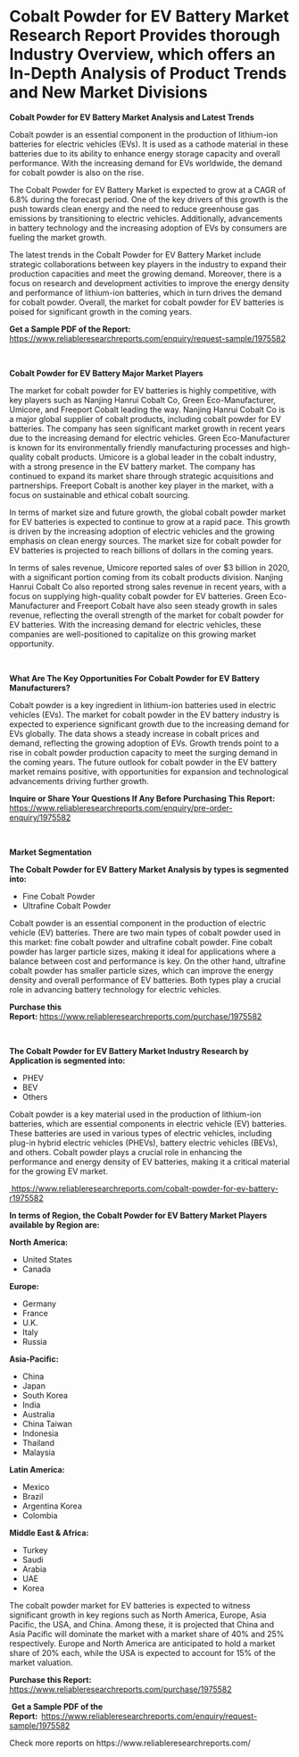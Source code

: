 <p><h1>Cobalt Powder for EV Battery Market Research Report Provides thorough Industry Overview, which offers an In-Depth Analysis of Product Trends and New Market Divisions</h1></p><p><strong>Cobalt Powder for EV Battery Market Analysis and Latest Trends</strong></p>
<p><p>Cobalt powder is an essential component in the production of lithium-ion batteries for electric vehicles (EVs). It is used as a cathode material in these batteries due to its ability to enhance energy storage capacity and overall performance. With the increasing demand for EVs worldwide, the demand for cobalt powder is also on the rise.</p><p>The Cobalt Powder for EV Battery Market is expected to grow at a CAGR of 6.8% during the forecast period. One of the key drivers of this growth is the push towards clean energy and the need to reduce greenhouse gas emissions by transitioning to electric vehicles. Additionally, advancements in battery technology and the increasing adoption of EVs by consumers are fueling the market growth.</p><p>The latest trends in the Cobalt Powder for EV Battery Market include strategic collaborations between key players in the industry to expand their production capacities and meet the growing demand. Moreover, there is a focus on research and development activities to improve the energy density and performance of lithium-ion batteries, which in turn drives the demand for cobalt powder. Overall, the market for cobalt powder for EV batteries is poised for significant growth in the coming years.</p></p>
<p><strong>Get a Sample PDF of the Report:&nbsp;</strong> <a href="https://www.reliableresearchreports.com/enquiry/request-sample/1975582">https://www.reliableresearchreports.com/enquiry/request-sample/1975582</a></p>
<p>&nbsp;</p>
<p><strong>Cobalt Powder for EV Battery Major Market Players</strong></p>
<p><p>The market for cobalt powder for EV batteries is highly competitive, with key players such as Nanjing Hanrui Cobalt Co, Green Eco-Manufacturer, Umicore, and Freeport Cobalt leading the way. Nanjing Hanrui Cobalt Co is a major global supplier of cobalt products, including cobalt powder for EV batteries. The company has seen significant market growth in recent years due to the increasing demand for electric vehicles. Green Eco-Manufacturer is known for its environmentally friendly manufacturing processes and high-quality cobalt products. Umicore is a global leader in the cobalt industry, with a strong presence in the EV battery market. The company has continued to expand its market share through strategic acquisitions and partnerships. Freeport Cobalt is another key player in the market, with a focus on sustainable and ethical cobalt sourcing.</p><p>In terms of market size and future growth, the global cobalt powder market for EV batteries is expected to continue to grow at a rapid pace. This growth is driven by the increasing adoption of electric vehicles and the growing emphasis on clean energy sources. The market size for cobalt powder for EV batteries is projected to reach billions of dollars in the coming years.</p><p>In terms of sales revenue, Umicore reported sales of over $3 billion in 2020, with a significant portion coming from its cobalt products division. Nanjing Hanrui Cobalt Co also reported strong sales revenue in recent years, with a focus on supplying high-quality cobalt powder for EV batteries. Green Eco-Manufacturer and Freeport Cobalt have also seen steady growth in sales revenue, reflecting the overall strength of the market for cobalt powder for EV batteries. With the increasing demand for electric vehicles, these companies are well-positioned to capitalize on this growing market opportunity.</p></p>
<p>&nbsp;</p>
<p><strong>What Are The Key Opportunities For Cobalt Powder for EV Battery Manufacturers?</strong></p>
<p><p>Cobalt powder is a key ingredient in lithium-ion batteries used in electric vehicles (EVs). The market for cobalt powder in the EV battery industry is expected to experience significant growth due to the increasing demand for EVs globally. The data shows a steady increase in cobalt prices and demand, reflecting the growing adoption of EVs. Growth trends point to a rise in cobalt powder production capacity to meet the surging demand in the coming years. The future outlook for cobalt powder in the EV battery market remains positive, with opportunities for expansion and technological advancements driving further growth.</p></p>
<p><strong>Inquire or Share Your Questions If Any Before Purchasing This Report:</strong> <a href="https://www.reliableresearchreports.com/enquiry/pre-order-enquiry/1975582">https://www.reliableresearchreports.com/enquiry/pre-order-enquiry/1975582</a></p>
<p>&nbsp;</p>
<p><strong>Market Segmentation</strong></p>
<p><strong>The Cobalt Powder for EV Battery Market Analysis by types is segmented into:</strong></p>
<p><ul><li>Fine Cobalt Powder</li><li>Ultrafine Cobalt Powder</li></ul></p>
<p><p>Cobalt powder is an essential component in the production of electric vehicle (EV) batteries. There are two main types of cobalt powder used in this market: fine cobalt powder and ultrafine cobalt powder. Fine cobalt powder has larger particle sizes, making it ideal for applications where a balance between cost and performance is key. On the other hand, ultrafine cobalt powder has smaller particle sizes, which can improve the energy density and overall performance of EV batteries. Both types play a crucial role in advancing battery technology for electric vehicles.</p></p>
<p><strong>Purchase this Report:&nbsp;</strong><a href="https://www.reliableresearchreports.com/purchase/1975582">https://www.reliableresearchreports.com/purchase/1975582</a></p>
<p>&nbsp;</p>
<p><strong>The Cobalt Powder for EV Battery Market Industry Research by Application is segmented into:</strong></p>
<p><ul><li>PHEV</li><li>BEV</li><li>Others</li></ul></p>
<p><p>Cobalt powder is a key material used in the production of lithium-ion batteries, which are essential components in electric vehicle (EV) batteries. These batteries are used in various types of electric vehicles, including plug-in hybrid electric vehicles (PHEVs), battery electric vehicles (BEVs), and others. Cobalt powder plays a crucial role in enhancing the performance and energy density of EV batteries, making it a critical material for the growing EV market.</p></p>
<p><a href="https://www.reliableresearchreports.com/cobalt-powder-for-ev-battery-r1975582">&nbsp;https://www.reliableresearchreports.com/cobalt-powder-for-ev-battery-r1975582</a></p>
<p><strong>In terms of Region, the Cobalt Powder for EV Battery Market Players available by Region are:</strong></p>
<p>
    <p> <strong> North America: </strong>
        <ul>
            <li>United States</li>
            <li>Canada</li>
        </ul>
        </p> 
    <p> <strong> Europe: </strong>
        <ul>
            <li>Germany</li>
            <li>France</li>
            <li>U.K.</li>
            <li>Italy</li>
            <li>Russia</li>
        </ul>
        </p> 
    <p> <strong> Asia-Pacific: </strong>
        <ul>
            <li>China</li>
            <li>Japan</li>
            <li>South Korea</li>
            <li>India</li>
            <li>Australia</li>
            <li>China Taiwan</li>
            <li>Indonesia</li>
            <li>Thailand</li>
            <li>Malaysia</li>
        </ul>
        </p> 
    <p> <strong> Latin America: </strong>
        <ul>
            <li>Mexico</li>
            <li>Brazil</li>
            <li>Argentina Korea</li>
            <li>Colombia</li>
        </ul>
        </p> 
    <p> <strong> Middle East & Africa: </strong>
        <ul>
            <li>Turkey</li>
            <li>Saudi</li>
            <li>Arabia</li>
            <li>UAE</li>
            <li>Korea</li>
        </ul>
    </p>
    </p>
<p><p>The cobalt powder market for EV batteries is expected to witness significant growth in key regions such as North America, Europe, Asia Pacific, the USA, and China. Among these, it is projected that China and Asia Pacific will dominate the market with a market share of 40% and 25% respectively. Europe and North America are anticipated to hold a market share of 20% each, while the USA is expected to account for 15% of the market valuation.</p></p>
<p><strong>Purchase this Report: </strong><a href="https://www.reliableresearchreports.com/purchase/1975582">https://www.reliableresearchreports.com/purchase/1975582</a></p>
<p>&nbsp;<strong>Get a Sample PDF of the Report:&nbsp;&nbsp;</strong><a href="https://www.reliableresearchreports.com/enquiry/request-sample/1975582">https://www.reliableresearchreports.com/enquiry/request-sample/1975582</a></p>
<p><strong></strong></p>
<p>Check more reports on https://www.reliableresearchreports.com/</p>